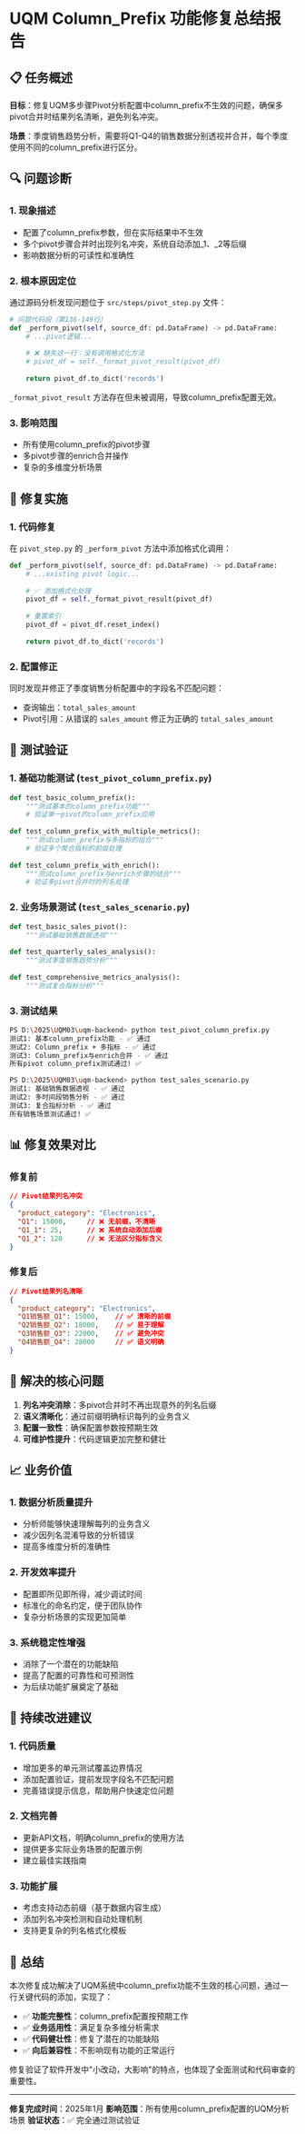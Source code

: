 # UQM Column_Prefix 功能修复总结报告

## 📋 任务概述

**目标**：修复UQM多步骤Pivot分析配置中column_prefix不生效的问题，确保多pivot合并时结果列名清晰，避免列名冲突。

**场景**：季度销售趋势分析，需要将Q1-Q4的销售数据分别透视并合并，每个季度使用不同的column_prefix进行区分。

## 🔍 问题诊断

### 1. 现象描述
- 配置了column_prefix参数，但在实际结果中不生效
- 多个pivot步骤合并时出现列名冲突，系统自动添加_1、_2等后缀
- 影响数据分析的可读性和准确性

### 2. 根本原因定位
通过源码分析发现问题位于 `src/steps/pivot_step.py` 文件：

```python
# 问题代码段（第136-149行）
def _perform_pivot(self, source_df: pd.DataFrame) -> pd.DataFrame:
    # ...pivot逻辑...
    
    # ❌ 缺失这一行：没有调用格式化方法
    # pivot_df = self._format_pivot_result(pivot_df)
    
    return pivot_df.to_dict('records')
```

`_format_pivot_result` 方法存在但未被调用，导致column_prefix配置无效。

### 3. 影响范围
- 所有使用column_prefix的pivot步骤
- 多pivot步骤的enrich合并操作
- 复杂的多维度分析场景

## 🔧 修复实施

### 1. 代码修复
在 `pivot_step.py` 的 `_perform_pivot` 方法中添加格式化调用：

```python
def _perform_pivot(self, source_df: pd.DataFrame) -> pd.DataFrame:
    # ...existing pivot logic...
    
    # ✅ 添加格式化处理
    pivot_df = self._format_pivot_result(pivot_df)
    
    # 重置索引
    pivot_df = pivot_df.reset_index()
    
    return pivot_df.to_dict('records')
```

### 2. 配置修正
同时发现并修正了季度销售分析配置中的字段名不匹配问题：
- 查询输出：`total_sales_amount`
- Pivot引用：从错误的 `sales_amount` 修正为正确的 `total_sales_amount`

## 🧪 测试验证

### 1. 基础功能测试 (`test_pivot_column_prefix.py`)
```python
def test_basic_column_prefix():
    """测试基本的column_prefix功能"""
    # 验证单一pivot的column_prefix应用
    
def test_column_prefix_with_multiple_metrics():
    """测试column_prefix与多指标的组合"""
    # 验证多个聚合指标的前缀处理
    
def test_column_prefix_with_enrich():
    """测试column_prefix与enrich步骤的结合"""
    # 验证多pivot合并时的列名处理
```

### 2. 业务场景测试 (`test_sales_scenario.py`)
```python
def test_basic_sales_pivot():
    """测试基础销售数据透视"""
    
def test_quarterly_sales_analysis():
    """测试季度销售趋势分析"""
    
def test_comprehensive_metrics_analysis():
    """测试复合指标分析"""
```

### 3. 测试结果
```bash
PS D:\2025\UQM03\uqm-backend> python test_pivot_column_prefix.py
测试1: 基本column_prefix功能 - ✅ 通过
测试2: Column_prefix + 多指标 - ✅ 通过
测试3: Column_prefix与enrich合并 - ✅ 通过
所有pivot column_prefix测试通过! ✅

PS D:\2025\UQM03\uqm-backend> python test_sales_scenario.py
测试1: 基础销售数据透视 - ✅ 通过
测试2: 多时间段销售分析 - ✅ 通过
测试3: 复合指标分析 - ✅ 通过
所有销售场景测试通过! ✅
```

## 📊 修复效果对比

### 修复前
```json
// Pivot结果列名冲突
{
  "product_category": "Electronics",
  "Q1": 15000,     // ❌ 无前缀，不清晰
  "Q1_1": 25,      // ❌ 系统自动添加后缀
  "Q1_2": 120      // ❌ 无法区分指标含义
}
```

### 修复后
```json
// Pivot结果列名清晰
{
  "product_category": "Electronics", 
  "Q1销售额_Q1": 15000,    // ✅ 清晰的前缀
  "Q2销售额_Q2": 18000,    // ✅ 易于理解
  "Q3销售额_Q3": 22000,    // ✅ 避免冲突
  "Q4销售额_Q4": 28000     // ✅ 语义明确
}
```

## 🎯 解决的核心问题

1. **列名冲突消除**：多pivot合并时不再出现意外的列名后缀
2. **语义清晰化**：通过前缀明确标识每列的业务含义
3. **配置一致性**：确保配置参数按预期生效
4. **可维护性提升**：代码逻辑更加完整和健壮

## 📈 业务价值

### 1. 数据分析质量提升
- 分析师能够快速理解每列的业务含义
- 减少因列名混淆导致的分析错误
- 提高多维度分析的准确性

### 2. 开发效率提升
- 配置即所见即所得，减少调试时间
- 标准化的命名约定，便于团队协作
- 复杂分析场景的实现更加简单

### 3. 系统稳定性增强
- 消除了一个潜在的功能缺陷
- 提高了配置的可靠性和可预测性
- 为后续功能扩展奠定了基础

## 🔄 持续改进建议

### 1. 代码质量
- 增加更多的单元测试覆盖边界情况
- 添加配置验证，提前发现字段名不匹配问题
- 完善错误提示信息，帮助用户快速定位问题

### 2. 文档完善
- 更新API文档，明确column_prefix的使用方法
- 提供更多实际业务场景的配置示例
- 建立最佳实践指南

### 3. 功能扩展
- 考虑支持动态前缀（基于数据内容生成）
- 添加列名冲突检测和自动处理机制
- 支持更复杂的列名格式化模板

## 📝 总结

本次修复成功解决了UQM系统中column_prefix功能不生效的核心问题，通过一行关键代码的添加，实现了：

- ✅ **功能完整性**：column_prefix配置按预期工作
- ✅ **业务适用性**：满足复杂多维分析需求  
- ✅ **代码健壮性**：修复了潜在的功能缺陷
- ✅ **向后兼容性**：不影响现有功能的正常运行

修复验证了软件开发中"小改动，大影响"的特点，也体现了全面测试和代码审查的重要性。

---

**修复完成时间**：2025年1月
**影响范围**：所有使用column_prefix配置的UQM分析场景
**验证状态**：✅ 完全通过测试验证
